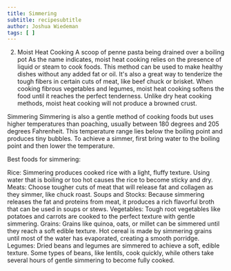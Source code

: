 ```yaml
---
title: Simmering
subtitle: recipesubtitle
author: Joshua Wiedeman
tags: [ ]
---
```


2. Moist Heat Cooking
A scoop of penne pasta being drained over a boiling pot
As the name indicates, moist heat cooking relies on the presence of liquid or steam to cook foods. This method can be used to make healthy dishes without any added fat or oil. It's also a great way to tenderize the tough fibers in certain cuts of meat, like beef chuck or brisket. When cooking fibrous vegetables and legumes, moist heat cooking softens the food until it reaches the perfect tenderness. Unlike dry heat cooking methods, moist heat cooking will not produce a browned crust.

Simmering
Simmering is also a gentle method of cooking foods but uses higher temperatures than poaching, usually between 180 degrees and 205 degrees Fahrenheit. This temperature range lies below the boiling point and produces tiny bubbles. To achieve a simmer, first bring water to the boiling point and then lower the temperature.

Best foods for simmering:

Rice: Simmering produces cooked rice with a light, fluffy texture. Using water that is boiling or too hot causes the rice to become sticky and dry.
Meats: Choose tougher cuts of meat that will release fat and collagen as they simmer, like chuck roast.
Soups and Stocks: Because simmering releases the fat and proteins from meat, it produces a rich flavorful broth that can be used in soups or stews.
Vegetables: Tough root vegetables like potatoes and carrots are cooked to the perfect texture with gentle simmering.
Grains: Grains like quinoa, oats, or millet can be simmered until they reach a soft edible texture. Hot cereal is made by simmering grains until most of the water has evaporated, creating a smooth porridge.
Legumes: Dried beans and legumes are simmered to achieve a soft, edible texture. Some types of beans, like lentils, cook quickly, while others take several hours of gentle simmering to become fully cooked.
